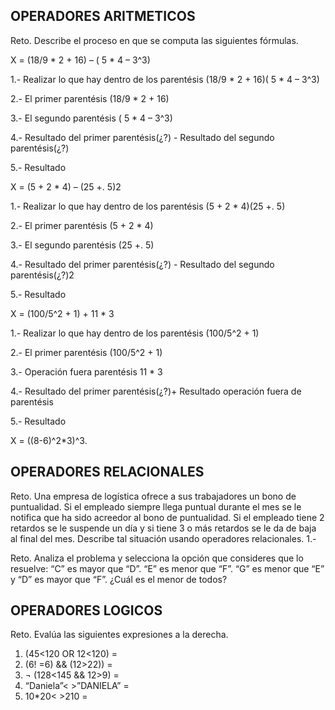 ## OPERADORES ARITMETICOS
Reto. Describe el proceso en que se computa las siguientes fórmulas.

X = (18/9 * 2 + 16) – ( 5 * 4 – 3^3)

1.- Realizar lo que hay dentro de los parentésis (18/9 * 2 + 16)( 5 * 4 – 3^3)

2.- El primer parentésis (18/9 * 2 + 16)

3.- El segundo parentésis ( 5 * 4 – 3^3)

4.- Resultado del primer parentésis(¿?) - Resultado del segundo parentésis(¿?)

5.- Resultado

X = (5 + 2 * 4) – (25 +. 5)2

1.- Realizar lo que hay dentro de los parentésis (5 + 2 * 4)(25 +. 5)

2.- El primer parentésis (5 + 2 * 4)

3.- El segundo parentésis (25 +. 5)

4.- Resultado del primer parentésis(¿?) - Resultado del segundo parentésis(¿?)2

5.- Resultado

X = (100/5^2 + 1) + 11 * 3

1.- Realizar lo que hay dentro de los parentésis (100/5^2 + 1)

2.- El primer parentésis (100/5^2 + 1)

3.- Operación fuera parentésis 11 * 3

4.- Resultado del primer parentésis(¿?)+ Resultado operación fuera de parentésis

5.- Resultado


X = ((8-6)^2*3)^3.



## OPERADORES RELACIONALES
Reto. Una empresa de logística ofrece a sus trabajadores un bono de
puntualidad. Si el empleado siempre llega puntual durante el mes se le
notifica que ha sido acreedor al bono de puntualidad. Si el empleado tiene
2 retardos se le suspende un día y si tiene 3 o más retardos se le da de
baja al final del mes. Describe tal situación usando operadores
relacionales.
1.- 

Reto. Analiza el problema y selecciona la opción que consideres que lo
resuelve:
“C” es mayor que “D”. “E” es menor que “F”. “G” es menor que “E” y “D” es
mayor que “F”. ¿Cuál es el menor de todos?

## OPERADORES LOGICOS
Reto. Evalúa las siguientes expresiones a la derecha.
1) (45<120 OR 12<120) =
2) (6! =6) && (12>22)) =
3) ¬ (128<145 && 12>9) =
4) “Daniela”< >”DANIELA” =
5) 10*20< >210 =
